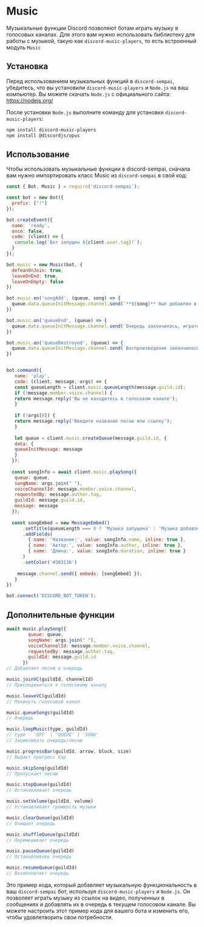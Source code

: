 # Music
Музыкальные функции Discord позволяют ботам играть музыку в голосовых каналах. Для этого вам нужно использовать библиотеку для работы с музыкой, такую как `discord-music-players`, то есть встроенный модуль `Music`

## Установка
Перед использованием музыкальных функций в `discord-sempai`, убедитесь, что вы установили `discord-music-players` и `Node.js` на ваш компьютер. Вы можете скачать `Node.js` с официального сайта: https://nodejs.org/

После установки `Node.js` выполните команду для установки `discord-music-players`:

```sh
npm install discord-music-players
npm install @discordjs/opus
```

## Использование
Чтобы использовать музыкальные функции в discord-sempai, сначала вам нужно импортировать класс Music из `discord-sempai` в свой код:

```js
const { Bot, Music } = require('discord-sempai');

const bot = new Bot({
  prefix: ["!"]
});

bot.createEvent({
  name: 'ready',
  once: false,
  code: (client) => {
   console.log(`Бот запущен ${client.user.tag}!`);
  }
});

bot.music = new Music(bot, {
  defeanOnJoin: true,
  leaveOnEnd: true,
  leaveOnEmpty: false
})

bot.music.on('songAdd', (queue, song) => {
  queue.data.queueInitMessage.channel.send(`**${song}** был добавлен в очередь.`);
})

bot.music.on('queueEnd', (queue) => {
  queue.data.queueInitMessage.channel.send(`Очередь закончилась, играть не во что.`);
})

bot.music.on('queueDestroyed', (queue) => {
  queue.data.queueInitMessage.channel.send(`Воспроизведение закончилось.`);
})


bot.command({
   name: 'play',
   code: (client, message, args) => {
   const queueLength = client.music.queueLength(message.guild.id);
   if (!message.member.voice.channel) {
   return message.reply('Вы не находитесь в голосовом канале');
   }
   
   if (!args[0]) {
   return message.reply('Введите название песни или ссылку');
   }
   
   let queue = client.music.createQueue(message.guild.id, {
   data: {
   queueInitMessage: message
   }
  });
  
  const songInfo = await client.music.playSong({
   queue: queue,
   songName: args.join(" "),
   voiceChannelId: message.member.voice.channel,
   requestedBy: message.author.tag,
   guildId: message.guild.id,
   message: message
  });
  
  const songEmbed = new MessageEmbed()
      .setTitle(queueLength === 0 ? 'Музыка запущена' : 'Музыка добавлена')
      .addFields(
        { name: 'Название:', value: songInfo.name, inline: true },
        { name: 'Автор:', value: songInfo.author, inline: true },
        { name: 'Длина:', value: songInfo.duration, inline: true }
      )
      .setColor('#303136')
    
    message.channel.send({ embeds: [songEmbed] });
   }
})

bot.connect('DISCORD_BOT_TOKEN');
```

## Дополнительные функции
```js
await music.playSong({
        queue: queue,
        songName: args.join(" "),
        voiceChannelId: message.member.voice.channel,
        requestedBy: message.author.tag,
        guildId: message.guild.id
      })
// Добавляет песню в очередь

music.joinVC(guildId, channelId)
// Присоединиться к голосовому каналу

music.leaveVC(guildId)
// Покинуть голосовой канал

music.queueSongs(guildId)
// Очередь

music.loopMusic(type, guildId)
// type - 'OFF' | 'QUEUE' | 'SONG'
// Зацикливать очередь/песню

music.progressBar(guildId, arrow, block, size)
// Выдает прогресс бар

music.skipSong(guildId)
// Пропускает песню

music.stopQueue(guildId)
// Останавливает очередь

music.setVolume(guildId, volume) 
// Устанавливает громкость музыки

music.clearQueue(guildId) 
// Очищает очередь

music.shuffleQueue(guildId)
// Перемешивает очередь

music.pauseQueue(guildId) 
// Останавливаеь очередь

music.resumeQueue(guildId) 
// Возобновляет очередь
```

Это пример кода, который добавляет музыкальную функциональность в ваш `discord-sempai` бот, используя `discord-music-players` и `Node.js`. Он позволяет играть музыку из ссылок на видео, полученных в сообщениях и добавлять их в очередь в текущем голосовом канале. Вы можете настроить этот пример кода для вашего бота и изменить его, чтобы удовлетворить свои потребности.